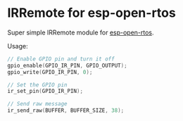 # IRRemote for esp-open-rtos

Super simple IRRemote module for [esp-open-rtos](https://github.com/SuperHouse/esp-open-rtos).

Usage:

```c
// Enable GPIO pin and turn it off
gpio_enable(GPIO_IR_PIN, GPIO_OUTPUT);
gpio_write(GPIO_IR_PIN, 0);

// Set the GPIO pin
ir_set_pin(GPIO_IR_PIN);

// Send raw message
ir_send_raw(BUFFER, BUFFER_SIZE, 38);
```
